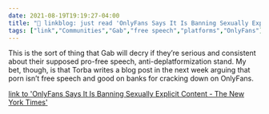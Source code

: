 ```yaml
---
date: 2021-08-19T19:19:27-04:00
title: "🔗 linkblog: just read 'OnlyFans Says It Is Banning Sexually Explicit Content - The New York Times'"
tags: ["link","Communities","Gab","free speech","platforms","OnlyFans"]
---
```

This is the sort of thing that Gab will decry if they’re serious and consistent about their supposed pro-free speech, anti-deplatformization stand. My bet, though, is that Torba writes a blog post in the next week arguing that porn isn’t free speech and good on banks for cracking down on OnlyFans.
 
[link to 'OnlyFans Says It Is Banning Sexually Explicit Content - The New York Times'](https://www.nytimes.com/2021/08/19/business/onlyfans-porn-ban.html)
